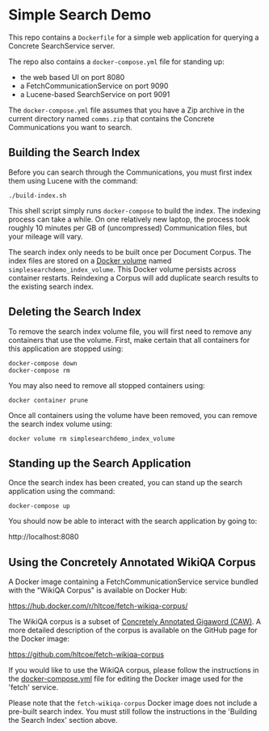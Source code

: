 Simple Search Demo
==================

This repo contains a `Dockerfile` for a simple web application for
querying a Concrete SearchService server.

The repo also contains a `docker-compose.yml` file for standing up:

  - the web based UI on port 8080
  - a FetchCommunicationService on port 9090
  - a Lucene-based SearchService on port 9091

The `docker-compose.yml` file assumes that you have a Zip archive in
the current directory named `comms.zip` that contains the
Concrete Communications you want to search.


Building the Search Index
-------------------------

Before you can search through the Communications, you must first index
them using Lucene with the command:

    ./build-index.sh

This shell script simply runs `docker-compose` to build the index.
The indexing process can take a while.  On one relatively new laptop,
the process took roughly 10 minutes per GB of (uncompressed)
Communication files, but your mileage will vary.

The search index only needs to be built once per Document Corpus.
The index files are stored on a
[Docker volume](https://docs.docker.com/engine/admin/volumes/volumes/)
named `simplesearchdemo_index_volume`.
This Docker volume persists across container restarts.  Reindexing a
Corpus will add duplicate search results to the existing search index.


Deleting the Search Index
-------------------------

To remove the search index volume file, you will first need to remove
any containers that use the volume.  First, make certain that all
containers for this application are stopped using:

    docker-compose down
	docker-compose rm

You may also need to remove all stopped containers using:

    docker container prune

Once all containers using the volume have been removed, you can remove
the search index volume using:

	docker volume rm simplesearchdemo_index_volume


Standing up the Search Application
----------------------------------

Once the search index has been created, you can stand up the search
application using the command:

    docker-compose up

You should now be able to interact with the search application by
going to:

http://localhost:8080


Using the Concretely Annotated WikiQA Corpus
--------------------------------------------

A Docker image containing a FetchCommunicationService service bundled
with the "WikiQA Corpus" is available on Docker Hub:

  https://hub.docker.com/r/hltcoe/fetch-wikiqa-corpus/

The WikiQA corpus is a subset of
[Concretely Annotated Gigaword (CAW)](http://dx.doi.org/10.7281/T1/D06YVM).
A more detailed description of the corpus is available on the GitHub
page for the Docker image:

  https://github.com/hltcoe/fetch-wikiqa-corpus

If you would like to use the WikiQA corpus, please follow the
instructions in the [docker-compose.yml](docker-compose.yml) file
for editing the Docker image used for the 'fetch' service.

Please note that the `fetch-wikiqa-corpus` Docker image does not
include a pre-built search index.  You must still follow the
instructions in the 'Building the Search Index' section above.
